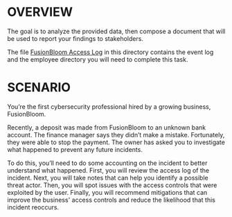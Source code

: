 # OVERVIEW

The goal is to analyze the provided data, then compose a document that will be used to report your findings to stakeholders.

The file [FusionBloom Access Log](https://github.com/hoskey76/Reports-and-Write-Ups/blob/main/Assets-Threats-Vulnerabilities/FusionBloom-Access%20Controls/FusionBloom%20Access%20Log.xlsx) in this directory contains the event log and the employee directory you will need to complete this task.


# SCENARIO

You’re the first cybersecurity professional hired by a growing business, FusionBloom.

Recently, a deposit was made from FusionBloom to an unknown bank account. The finance manager says they didn’t make a mistake. Fortunately, they were able to stop the payment. The owner has asked you to investigate what happened to prevent any future incidents.

To do this, you’ll need to do some accounting on the incident to better understand what happened. First, you will review the access log of the incident. Next, you will take notes that can help you identify a possible threat actor. Then, you will spot issues with the access controls that were exploited by the user. Finally, you will recommend mitigations that can improve the business' access controls and reduce the likelihood that this incident reoccurs.
